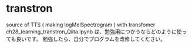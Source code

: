 # transtron
source of TTS ( making logMelSpectrogram ) with transfomer
ch28_learning_transtron_Qiita.ipynb は、勉強用につかうならどのように使っても良いです。
勉強したら、自分でプログラムを改修してください。

